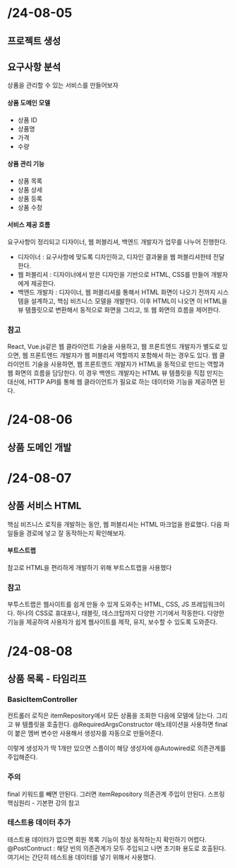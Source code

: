 # /24-08-05
## 프로젝트 생성

## 요구사항 분석
상품을 관리할 수 있는 서비스를 만들어보자

#### 상품 도메인 모델
- 상품 ID
- 상품명
- 가격
- 수량

#### 상품 관리 기능
- 상품 목록
- 상품 상세
- 상품 등록
- 상품 수정

#### 서비스 제공 흐름
요구사항이 정리되고 디자이너, 웹 퍼블리셔, 백엔드 개발자가 업무를 나누어 진행한다.
- 디자이너 : 요구사항에 맞도록 디자인하고, 디자인 결과물을 웹 퍼블리셔한테 전달한다.
- 웹 퍼블리셔 : 디자이너에서 받은 디자인을 기반으로 HTML, CSS를 만들어 개발자에게 제공한다.
- 백엔드 개발자 : 디자이너, 웹 퍼블리셔를 통해서 HTML 화면이 나오기 전까지 시스템을 설계하고, 핵심 비즈니스 모델을 개발한다.
               이후 HTML이 나오면 이 HTML을 뷰 템플릿으로 변환해서 동적으로 화면을 그리고, 또 웹 화면의 흐름을 제어한다.

### 참고
React, Vue.js같은 웹 클라이언트 기술을 사용하고, 웹 프론트엔드 개발자가 별도로 있으면, 웹 프론트엔드 개발자가 웹 퍼블리셔 역할까지 포함해서 하는 경우도 있다.
웹 클라이언트 기술을 사용하면, 웹 프론트엔드 개발자가 HTML을 동적으로 만드는 역할과 웹 화면의 흐름을 담당한다.
이 경우 백엔드 개발자는 HTML 뷰 템플릿을 직접 만지는 대신에, HTTP API를 통해 웹 클라이언트가 필요로 하는 데이터와 기능을 제공하면 된다.

# /24-08-06
## 상품 도메인 개발

# /24-08-07
## 상품 서비스 HTML
핵심 비즈니스 로직을 개발하는 동안, 웹 퍼블리셔는 HTML 마크업을 완료했다.
다음 파일들을 경로에 넣고 잘 동작하는지 확인해보자.

#### 부트스트랩
참고로 HTML을 편리하게 개발하기 위해 부트스트랩을 사용했다

### 참고
부투스트랩은 웹사이트를 쉽게 만들 수 있게 도와주는 HTML, CSS, JS 프레임워크이다.
하나의 CSS로 휴대포나, 태블릿, 데스크탑까지 다양한 기기에서 작동한다.
다양한 기능을 제공하여 사용자가 쉽게 웹사이트를 제작, 유지, 보수할 수 있도록 도와준다.

# /24-08-08
## 상품 목록 - 타임리프 

### BasicItemController
컨트롤러 로직은 itemRepository에서 모든 상품을 조회한 다음에 모델에 담는다.
그리고 뷰 템플릿을 호출한다.
@RequiredArgsConstructor 애노테이션을 사용하면 
final이 붙은 멤버 변수만 사용해서 생성자를 자동으로 만들어준다.

이렇게 생성자가 딱 1개만 있으면 스플이이 해당 생성자에 @Autowired로 의존관계를 주입해준다.
### 주의
final 키워드를 빼면 안된다. 그러면 itemRepository 의존관계 주입이 안된다.
스프링 핵심원리 - 기본편 강의 참고

### 테스트용 데이터 추가
테스트용 데이터가 없으면 회원 목록 기능이 정상 동작하는지 확인하기 어렵다.
@PostContruct : 해당 빈의 의존관계가 모두 주입되고 나면 초기화 용도로 호출된다.
여기서는 간단히 테스트용 데이터를 넣기 위해서 사용했다.

